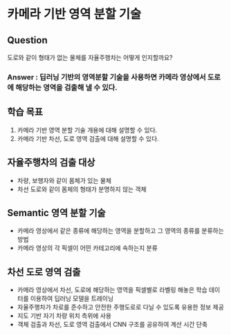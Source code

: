 # 카메라 기반 영역 분할 기술

## Question
도로와 같이 형태가 없는 물체를 자율주행차는 어떻게 인지할까요?
### Answer : 딥러닝 기반의 영역분할 기술을 사용하면 카메라 영상에서 도로에 해당하는 영역을 검출해 낼 수 있다.

## 학습 목표
1. 카메라 기반 영역 분할 기술 개용에 대해 설명할 수 있다.
2. 카메라 기반 차선, 도로 영역 검출에 대해 설명할 수 있다.

## 자율주행차의 검출 대상
* 차량, 보행자와 같이 몸체가 있는 물체
* 차선 도로와 같이 몸체의 형태가 분명하지 않는 객체

## Semantic 영역 분할 기술
* 카메라 영상에서 같은 종류에 해당하는 영역을 분할하고 그 영역의 종류를 분류하는 방법
* 카메라 영상의 각 픽셀이 어떤 카테고리에 속하는지 분류

## 차선 도로 영역 검출
* 카메라 영상에서 차선, 도로에 해당하는 영역을 픽셀별로 라벨링 해놓은 학습 데이터를 이용하여 딥러닝 모델을 트레이닝
* 자율주행차가 차로를 준수하고 안전한 주행도로로 다닐 수 있도록 유용한 정보 제공
* 지도 기반 자기 차량 위치 측위에 사용
* 객체 검출과 차선, 도로 영역 검출에서 CNN 구조를 공유하여 계산 시간 단축